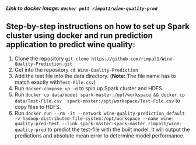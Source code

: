 ##### Link to docker image: `docker pull rimpal1/wine-quality-pred`

## Step-by-step instructions on how to set up Spark cluster using docker and run prediction application to predict wine quality:

1. Clone the repository `git clone https://github.com/rimpal1/Wine-Quality-Prediction.git`
2. Get into the repository `cd Wine-Quality-Prediction`
3. Add the test file into the data directory. (**Note:** The file name has to match exactly with`Test-File.csv`)
4. Run `docker-compose up -d` to spin up Spark cluster and HDFS.
5. Run `docker cp data/model spark-master:/opt/workspace && docker cp data/Test-File.csv  spark-master:/opt/workspace/Test-File.csv` to copy files to HDFS.
6. Run `docker run --rm -it --network wine-quality-prediction_default -v hadoop-distributed-file-system:/opt/workspace --name wine-quality-pred-test --link spark-master:spark-master rimpal1/wine-quality-pred` to predict the test-file with the built model. It will output the predictions and absolute mean error to determine model performance.

